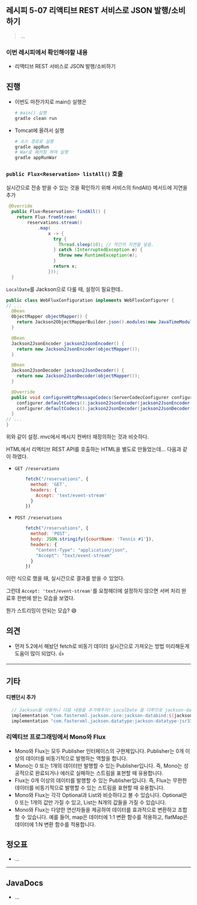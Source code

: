## 레시피 5-07 리액티브 REST 서비스로 JSON 발행/소비하기

> ...
> 

### 이번 레시피에서 확인해야할  내용

* 리액티브 REST 서비스로 JSON 발행/소비하기

  

## 진행

* 이번도 마찬가지로 main() 실행은

  ```sh
  # main() 실행
  gradle clean run
  ```

* Tomcat에 올려서 실행

  ```sh
  # 소스 경로로 실행
  gradle appRun
  # War로 패키징 하여 실행
  gradle appRunWar
  ```




### `public Flux<Reservation> listAll()` 호출

실시간으로 전송 받을 수 있는 것을 확인하기 위해 서비스의 findAll() 메서드에 지연을 추가

```java
 @Override
  public Flux<Reservation> findAll() {
    return Flux.fromStream(
        reservations.stream()
            .map(
                x -> {
                  try {
                    Thread.sleep(10); // 약간의 지연을 넣음.
                  } catch (InterruptedException e) {
                    throw new RuntimeException(e);
                  }
                  return x;
                }));
  }
```



`LocalDate`를 Jackson으로 다룰 때, 설정이 필요한데..

```java
public class WebFluxConfiguration implements WebFluxConfigurer {
// ...
  @Bean
  ObjectMapper objectMapper() {
    return Jackson2ObjectMapperBuilder.json().modules(new JavaTimeModule()).build();
  }

  @Bean
  Jackson2JsonEncoder jackson2JsonEncoder() {
    return new Jackson2JsonEncoder(objectMapper());
  }

  @Bean
  Jackson2JsonDecoder jackson2JsonDecoder() {
    return new Jackson2JsonDecoder(objectMapper());
  }

  @Override
  public void configureHttpMessageCodecs(ServerCodecConfigurer configurer) {
    configurer.defaultCodecs().jackson2JsonEncoder(jackson2JsonEncoder());
    configurer.defaultCodecs().jackson2JsonDecoder(jackson2JsonDecoder());
  }
// ...
}
```

위와 같이 설정. mvc에서 메시지 컨버터 재정의하는 것과 비슷하다.

HTML에서 리엑티브 REST API를 호출하는 HTML을 별도로 만들었는데...  다음과 같이 하였다.

* `GET /reservations`

  ```javascript
      fetch("/reservations", {
        method: 'GET',
        headers: {
          Accept: 'text/event-stream'
        }
      })
  ```

* `POST /reservations` 

  ```javascript
      fetch("/reservations", {
        method: 'POST',
        body: JSON.stringify({courtName: 'Tennis #1'}),
        headers: {
          "Content-Type": "application/json",
          "Accept": "text/event-stream"
        }
      })
  ```

이런 식으로 했을 때, 실시간으로 결과를 받을 수 있었다.

그런데 `Accept: 'text/event-stream'`를 요청헤더에 설정하지 않으면 서버 처리 완료후 한번에 받는 모습을 보였다. 

뭔가 스트리밍이 안되는 모습? 😅




## 의견

* 먼저 5.2에서 해놨던 fetch로 비동기 데이터 실시간으로 가져오는 방법 미리해둔게 도움이 많이 되었다. 👍




---

## 기타

#### 디펜던시 추가
```groovy
  // Jackson을 사용하니 다음 내용을 추가해주자! LocalDate 을 다루므로 jackson-datatype-jsr310도 필요.
  implementation "com.fasterxml.jackson.core:jackson-databind:${jacksonDatabindVersion}"
  implementation "com.fasterxml.jackson.datatype:jackson-datatype-jsr310:${jacksonVersion}"
```



### 리엑티브 프로그래밍에서 Mono와 Flux

- Mono와 Flux는 모두 Publisher 인터페이스의 구현체입니다. Publisher는 0개 이상의 데이터를 비동기적으로 발행하는 역할을 합니다.
- Mono는 0 또는 1개의 데이터만 발행할 수 있는 Publisher입니다. 즉, Mono는 성공적으로 완료되거나 에러로 실패하는 스트림을 표현할 때 유용합니다.
- Flux는 0개 이상의 데이터를 발행할 수 있는 Publisher입니다. 즉, Flux는 무한한 데이터를 비동기적으로 발행할 수 있는 스트림을 표현할 때 유용합니다.
- Mono와 Flux는 각각 Optional과 List와 비슷하다고 볼 수 있습니다. Optional은 0 또는 1개의 값만 가질 수 있고, List는 N개의 값들을 가질 수 있습니다.
- Mono와 Flux는 다양한 연산자들을 제공하여 데이터를 효과적으로 변환하고 조합할 수 있습니다. 예를 들어, map은 데이터에 1:1 변환 함수를 적용하고, flatMap은 데이터에 1:N 변환 함수를 적용합니다.



## 정오표

* ...

  


---

## JavaDocs

* ...
